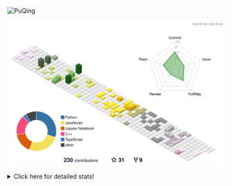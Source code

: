 ![PuQing](https://user-images.githubusercontent.com/27223114/171565019-9a56fae6-b08b-421f-99db-7e830da42371.png)

![](./profile-3d-contrib/profile-season-animate.svg)

<details>
<summary>Click here for detailed stats!</summary>

<!--START_SECTION:waka-->
![Lines of code](https://img.shields.io/badge/From%20Hello%20World%20I%27ve%20Written-675.3%20thousand%20lines%20of%20code-blue)

**🐱 My GitHub Data** 

> 📦 244.4 kB Used in GitHub's Storage 
 > 
> 🏆 69 Contributions in the Year 2023
 > 
> 🚫 Not Opted to Hire
 > 
> 📜 25 Public Repositories 
 > 
> 🔑 27 Private Repositories 
 > 
**I'm an Early 🐤** 

```text
🌞 Morning                184 commits         ████░░░░░░░░░░░░░░░░░░░░░   17.51 % 
🌆 Daytime                492 commits         ████████████░░░░░░░░░░░░░   46.81 % 
🌃 Evening                154 commits         ████░░░░░░░░░░░░░░░░░░░░░   14.65 % 
🌙 Night                  221 commits         █████░░░░░░░░░░░░░░░░░░░░   21.03 % 
```


📊 **This Week I Spent My Time On** 

```text
💬 Programming Languages: 
Python                   1 hr 41 mins        ███████████████████░░░░░░   75.43 % 
C                        13 mins             ███░░░░░░░░░░░░░░░░░░░░░░   10.37 % 
INI                      8 mins              ██░░░░░░░░░░░░░░░░░░░░░░░   06.56 % 
C++                      6 mins              █░░░░░░░░░░░░░░░░░░░░░░░░   04.50 % 
Bash                     2 mins              ░░░░░░░░░░░░░░░░░░░░░░░░░   01.90 % 

🔥 Editors: 
PyCharm                  1 hr 19 mins        ███████████████░░░░░░░░░░   58.65 % 
VS Code                  55 mins             ██████████░░░░░░░░░░░░░░░   41.35 % 

💻 Operating System: 
Mac                      2 hrs 1 min         ███████████████████████░░   90.43 % 
Windows                  12 mins             ██░░░░░░░░░░░░░░░░░░░░░░░   09.57 % 
```


<!--END_SECTION:waka-->
</details>
